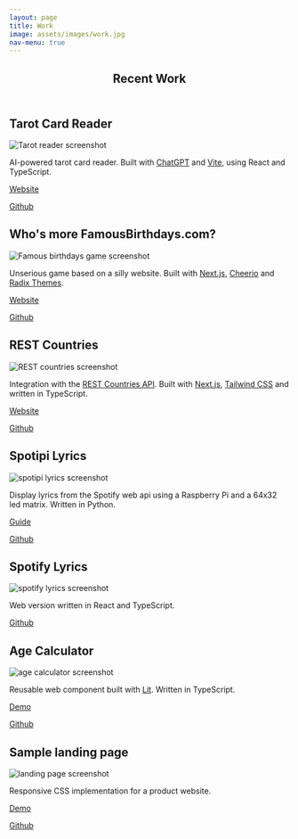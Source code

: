 ```yaml
---
layout: page
title: Work
image: assets/images/work.jpg
nav-menu: true
---
```


<!-- Main -->
<div id="main" class="alt">

<!-- One -->
<section id="one">
<div class="inner">
<header class="major">
    <h1>Recent Work</h1>
</header>

<!-- Content -->
<h2>Tarot Card Reader</h2>
<div class="row">
    <div class="6u 12u$(small)">
        <div class="image fit"><img src="{% link assets/images/tarot.png %}"
                alt="Tarot reader screenshot" /></div>
    </div>
    <div class="6u$ 12u$(small)">
        <div>
            <p>AI-powered tarot card reader. Built with <a href="https://platform.openai.com" target="_blank">ChatGPT</a> and <a href="https://vitejs.dev" target="_blank">Vite</a>, using React and TypeScript.</p>
        </div>
        <div class="row">
            <p><a href="https://sperrow.cc/tarot-reader" target="_blank"
                    class="button special">Website</a></p>
            <p><a href="https://github.com/sperrow/tarot-reader" target="_blank"
                    class="button icon fa-github">Github</a></p>
        </div>
    </div>
</div>

<h2>Who's more FamousBirthdays.com?</h2>
<div class="row">
    <div class="6u 12u$(small)">
        <div class="image fit"><img src="{% link assets/images/famous-birthdays.png %}"
                alt="Famous birthdays game screenshot" /></div>
    </div>
    <div class="6u$ 12u$(small)">
        <div>
            <p>Unserious game based on a silly website. Built with <a href="https://nextjs.org" target="_blank">Next.js</a>, <a href="https://cheerio.js.org" target="_blank">Cheerio</a> and <a href="https://www.radix-ui.com" target="_blank">Radix Themes</a>.</p>
        </div>
        <div class="row">
            <p><a href="https://famousbirthdays.sperrow.cc" target="_blank"
                    class="button special">Website</a></p>
            <p><a href="https://github.com/sperrow/famous-birthdays" target="_blank"
                    class="button icon fa-github">Github</a></p>
        </div>
    </div>
</div>

<h2>REST Countries</h2>
<div class="row">
    <div class="6u 12u$(small)">
        <div class="image fit"><img src="{% link assets/images/rest-countries-dark.png %}"
                alt="REST countries screenshot" /></div>
    </div>
    <div class="6u$ 12u$(small)">
        <div>
            <p>Integration with the <a href="https://restcountries.com" target="_blank">REST Countries API</a>. Built with <a href="https://nextjs.org" target="_blank">Next.js</a>, <a href="https://tailwindcss.com" target="_blank">Tailwind CSS</a> and written in TypeScript.</p>
        </div>
        <div class="row">
            <p><a href="https://nextjs-countries-olive.vercel.app" target="_blank"
                    class="button special">Website</a></p>
            <p><a href="https://github.com/sperrow/nextjs-countries" target="_blank"
                    class="button icon fa-github">Github</a></p>
        </div>
    </div>
</div>

<h2>Spotipi Lyrics</h2>
<div class="row">
    <div class="6u 12u$(small)">
        <div class="image fit"><img src="{% link assets/images/spotipi-lyrics.png %}"
                alt="spotipi lyrics screenshot" /></div>
    </div>
    <div class="6u$ 12u$(small)">
        <div>
            <p>Display lyrics from the Spotify web api using a Raspberry Pi and a 64x32 led matrix. Written
                in Python.</p>
        </div>
        <div class="row">
            <p><a href="https://sperrow.cc/2024/05/09/spotipi-lyrics.html"
                    class="button special">Guide</a></p>
            <p><a href="https://github.com/sperrow/spotipi-lyrics" target="_blank"
                    class="button icon fa-github">Github</a></p>
        </div>
    </div>
</div>

<h2>Spotify Lyrics</h2>
<div class="row">
    <div class="6u 12u$(small)">
        <div class="image fit"><img src="{% link assets/images/spotify-lyrics.png %}"
                alt="spotify lyrics screenshot" /></div>
    </div>
    <div class="6u$ 12u$(small)">
        <div>
            <p>Web version written in React and TypeScript.</p>
        </div>
        <div class="row">
            <p><a href="https://github.com/sperrow/spotify-lyrics" target="_blank"
                    class="button icon fa-github">Github</a></p>
        </div>
    </div>
</div>

<h2>Age Calculator</h2>
<div class="row">
    <div class="6u 12u$(small)">
        <div class="image fit"><img src="{% link assets/images/age-calculator.png %}"
                alt="age calculator screenshot" /></div>
    </div>
    <div class="6u$ 12u$(small)">
        <div>
            <p>Reusable web component built with <a href="https://lit.dev" target="_blank">Lit</a>. Written
                in TypeScript.</p>
        </div>
        <div class="row">
            <p><a href="https://sperrow.github.io/age-calculator" target="_blank"
                    class="button special">Demo</a></p>
            <p><a href="https://github.com/sperrow/age-calculator" target="_blank"
                    class="button icon fa-github">Github</a></p>
        </div>
    </div>
</div>

<h2>Sample landing page</h2>
<div class="row">
    <div class="6u 12u$(small)">
        <div class="image fit"><img src="{% link assets/images/landing-page.png %}"
                alt="landing page screenshot" /></div>
    </div>
    <div class="6u$ 12u$(small)">
        <div>
            <p>Responsive CSS implementation for a product website.</p>
        </div>
        <div class="row">
            <p><a href="https://sperrow.github.io/recent-projects/huddle-landing-page-with-curved-sections-master/index.html"
                    target="_blank" class="button special">Demo</a></p>
            <p><a href="https://github.com/sperrow/recent-projects/tree/main/huddle-landing-page-with-curved-sections-master"
                    target="_blank" class="button icon fa-github">Github</a></p>
        </div>
    </div>
</div>

</div>
</section>

</div>
